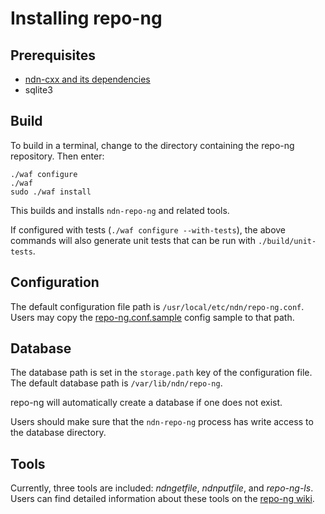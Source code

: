 # Installing repo-ng

## Prerequisites

* [ndn-cxx and its dependencies](https://named-data.net/doc/ndn-cxx/current/INSTALL.html)
* sqlite3

## Build

To build in a terminal, change to the directory containing the repo-ng repository.
Then enter:

    ./waf configure
    ./waf
    sudo ./waf install

This builds and installs `ndn-repo-ng` and related tools.

If configured with tests (`./waf configure --with-tests`), the above commands will
also generate unit tests that can be run with `./build/unit-tests`.

## Configuration

The default configuration file path is `/usr/local/etc/ndn/repo-ng.conf`.
Users may copy the [repo-ng.conf.sample](repo-ng.conf.sample) config sample to that path.

## Database

The database path is set in the `storage.path` key of the configuration file.
The default database path is `/var/lib/ndn/repo-ng`.

repo-ng will automatically create a database if one does not exist.

Users should make sure that the `ndn-repo-ng` process has write access to the
database directory.

## Tools

Currently, three tools are included: *ndngetfile*, *ndnputfile*, and *repo-ng-ls*.
Users can find detailed information about these tools on the
[repo-ng wiki](https://redmine.named-data.net/projects/repo-ng/wiki/Tools).
